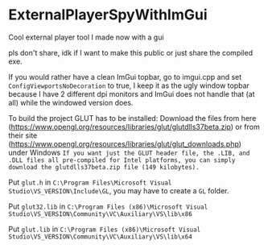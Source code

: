 # ExternalPlayerSpyWithImGui
Cool external player tool I made now with a gui

pls don't share, idk if I want to make this public or just share the compiled exe.

If you would rather have a clean ImGui topbar, go to imgui.cpp and set `ConfigViewportsNoDecoration` to true, I keep it as the ugly window topbar because I have 2 different dpi monitors and ImGui does not handle that (at all) while the windowed version does.

To build the project GLUT has to be installed:
Download the files from here (https://www.opengl.org/resources/libraries/glut/glutdlls37beta.zip) or from their site (https://www.opengl.org/resources/libraries/glut/glut_downloads.php) under Windows `If you want just the GLUT header file, the .LIB, and .DLL files all pre-compiled for Intel platforms, you can simply download the glutdlls37beta.zip file (149 kilobytes).`

Put `glut.h` in `C:\Program Files\Microsoft Visual Studio\VS_VERSION\Include\GL`, you may have to create a `GL` folder.

Put `glut32.lib` in `C:\Program Files (x86)\Microsoft Visual Studio\VS_VERSION\Community\VC\Auxiliary\VS\lib\x86`

Put `glut.lib` in `C:\Program Files (x86)\Microsoft Visual Studio\VS_VERSION\Community\VC\Auxiliary\VS\lib\x64`
